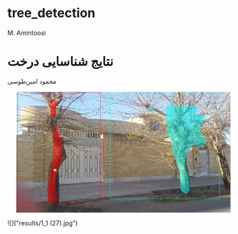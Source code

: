# tree_detection
M. Amintoosi

# نتایج شناسایی درخت 
محمود امین‌طوسی

![](results/1_1.jpg)
![]("results/1_1 (27).jpg")

